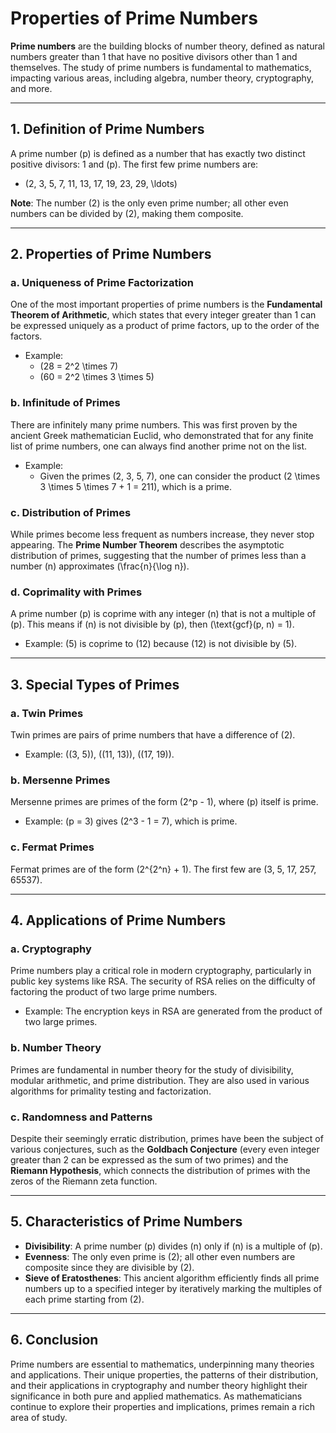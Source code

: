# Properties of Prime Numbers

**Prime numbers** are the building blocks of number theory, defined as natural numbers greater than 1 that have no positive divisors other than 1 and themselves. The study of prime numbers is fundamental to mathematics, impacting various areas, including algebra, number theory, cryptography, and more.

---

## **1. Definition of Prime Numbers**
A prime number \(p\) is defined as a number that has exactly two distinct positive divisors: 1 and \(p\). The first few prime numbers are:
- \(2, 3, 5, 7, 11, 13, 17, 19, 23, 29, \ldots\)

**Note**: The number \(2\) is the only even prime number; all other even numbers can be divided by \(2\), making them composite.

---

## **2. Properties of Prime Numbers**

### a. **Uniqueness of Prime Factorization**
One of the most important properties of prime numbers is the **Fundamental Theorem of Arithmetic**, which states that every integer greater than 1 can be expressed uniquely as a product of prime factors, up to the order of the factors.
- Example: 
  - \(28 = 2^2 \times 7\)
  - \(60 = 2^2 \times 3 \times 5\)

### b. **Infinitude of Primes**
There are infinitely many prime numbers. This was first proven by the ancient Greek mathematician Euclid, who demonstrated that for any finite list of prime numbers, one can always find another prime not on the list.
- Example:
  - Given the primes \(2, 3, 5, 7\), one can consider the product \(2 \times 3 \times 5 \times 7 + 1 = 211\), which is a prime.

### c. **Distribution of Primes**
While primes become less frequent as numbers increase, they never stop appearing. The **Prime Number Theorem** describes the asymptotic distribution of primes, suggesting that the number of primes less than a number \(n\) approximates \(\frac{n}{\log n}\).

### d. **Coprimality with Primes**
A prime number \(p\) is coprime with any integer \(n\) that is not a multiple of \(p\). This means if \(n\) is not divisible by \(p\), then \(\text{gcf}(p, n) = 1\).
- Example: \(5\) is coprime to \(12\) because \(12\) is not divisible by \(5\).

---

## **3. Special Types of Primes**

### a. **Twin Primes**
Twin primes are pairs of prime numbers that have a difference of \(2\). 
- Example: \((3, 5)\), \((11, 13)\), \((17, 19)\).

### b. **Mersenne Primes**
Mersenne primes are primes of the form \(2^p - 1\), where \(p\) itself is prime. 
- Example: \(p = 3\) gives \(2^3 - 1 = 7\), which is prime.

### c. **Fermat Primes**
Fermat primes are of the form \(2^{2^n} + 1\). The first few are \(3, 5, 17, 257, 65537\).

---

## **4. Applications of Prime Numbers**

### a. **Cryptography**
Prime numbers play a critical role in modern cryptography, particularly in public key systems like RSA. The security of RSA relies on the difficulty of factoring the product of two large prime numbers.
- Example: The encryption keys in RSA are generated from the product of two large primes.

### b. **Number Theory**
Primes are fundamental in number theory for the study of divisibility, modular arithmetic, and prime distribution. They are also used in various algorithms for primality testing and factorization.

### c. **Randomness and Patterns**
Despite their seemingly erratic distribution, primes have been the subject of various conjectures, such as the **Goldbach Conjecture** (every even integer greater than 2 can be expressed as the sum of two primes) and the **Riemann Hypothesis**, which connects the distribution of primes with the zeros of the Riemann zeta function.

---

## **5. Characteristics of Prime Numbers**

- **Divisibility**: A prime number \(p\) divides \(n\) only if \(n\) is a multiple of \(p\).
- **Evenness**: The only even prime is \(2\); all other even numbers are composite since they are divisible by \(2\).
- **Sieve of Eratosthenes**: This ancient algorithm efficiently finds all prime numbers up to a specified integer by iteratively marking the multiples of each prime starting from \(2\).

---

## **6. Conclusion**
Prime numbers are essential to mathematics, underpinning many theories and applications. Their unique properties, the patterns of their distribution, and their applications in cryptography and number theory highlight their significance in both pure and applied mathematics. As mathematicians continue to explore their properties and implications, primes remain a rich area of study.